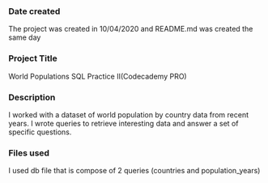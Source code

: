 ### Date created
The project was created in 10/04/2020 and README.md was created the same day

### Project Title
World Populations SQL Practice II(Codecademy PRO)

### Description
I worked with a dataset of world population by country data from recent years.
I wrote queries to retrieve interesting data and answer a set of specific questions.




### Files used
I used db file that is compose of 2 queries (countries and population_years)
